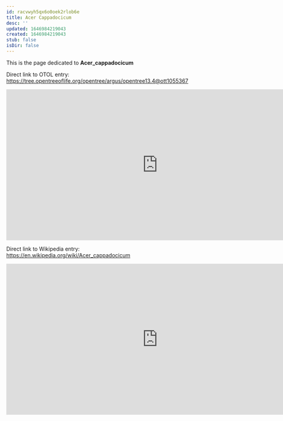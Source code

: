 ```yaml
---
id: racvwyh5qx6o0oek2rlob6e
title: Acer Cappadocicum
desc: ''
updated: 1646984219043
created: 1646984219043
stub: false
isDir: false
---
```

This is the page dedicated to **Acer_cappadocicum**


Direct link to OTOL entry: https://tree.opentreeoflife.org/opentree/argus/opentree13.4@ott1055367



<html>
    <body>
    <iframe src="https://tree.opentreeoflife.org/opentree/argus/opentree13.4@ott1055367"
    width="800" height="400" frameborder="0" allowfullscreen> </iframe>
    </body>
</html>
    


Direct link to Wikipedia entry: https://en.wikipedia.org/wiki/Acer_cappadocicum



<html>
    <body>
    <iframe src="https://en.wikipedia.org/wiki/Acer_cappadocicum"
    width="800" height="400" frameborder="0" allowfullscreen> </iframe>
    </body>
</html>
    

